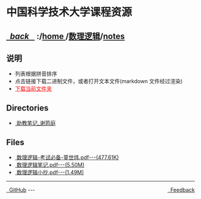 
<!--
<head>
    <meta http-equiv="content-type" content="text/html; charset=utf-8">
    <title> 中国科学技术大学课程资源</title>
</head>
-->
# 中国科学技术大学课程资源

<div>
  <h2>
    <a href="../index.html">&nbsp;&nbsp;<i class="fa fa-level-up">back </i>&nbsp;&nbsp;</a>
    :/<a href="../../index.html">home <i class="fa fa-home"></i></a>/<a href="../index.html">数理逻辑</a>/<a href="index.html">notes</a>
  </h2>
</div>

## 说明
- 列表根据拼音排序
- 点击链接下载二进制文件，或者打开文本文件(markdown 文件经过渲染)
- <a href="http://downgit.zhoudaxiaa.com/#/home?url=https://github.com/USTC-Resource/USTC-Course/tree/master/数理逻辑/notes" style="color:red;text-decoration:underline;" target="_black">下载当前文件夹</a>

## Directories
<ul><li><a href="助教笔记_谢筠庭/index.html"><i class="fa fa-folder"></i>&nbsp;助教笔记_谢筠庭</a></li></ul>

## Files
<ul><li><a href="https://raw.githubusercontent.com/USTC-Resource/USTC-Course/master/数理逻辑/notes/数理逻辑-考试必备-童世炜.pdf"><i class="fa fa-file-pdf-o"></i>&nbsp;数理逻辑-考试必备-童世炜.pdf---(477.61K)</a></li>
<li><a href="https://raw.githubusercontent.com/USTC-Resource/USTC-Course/master/数理逻辑/notes/数理逻辑笔记.pdf"><i class="fa fa-file-pdf-o"></i>&nbsp;数理逻辑笔记.pdf---(5.50M)</a></li>
<li><a href="https://raw.githubusercontent.com/USTC-Resource/USTC-Course/master/数理逻辑/notes/数理逻辑小抄.pdf"><i class="fa fa-file-pdf-o"></i>&nbsp;数理逻辑小抄.pdf---(1.49M)</a></li></ul>

---
<div style="text-decration:underline;display:inline">
  <a href="https://github.com/USTC-Resource/USTC-Course.git" target="_blank" rel="external"><i class="fa fa-github"></i>&nbsp; GitHub</a>
  <a href="mailto:&#122;huheqin1@gmail?subject=反馈与建议" style="float:right" target="_blank" rel="external"><i class="fa fa-envelope"></i>&nbsp; Feedback</a>
</div>
---


